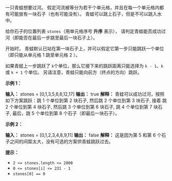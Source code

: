 一只青蛙想要过河。 假定河流被等分为若干个单元格，并且在每一个单元格内都有可能放有一块石子（也有可能没有）。 青蛙可以跳上石子，但是不可以跳入水中。

给你石子的位置列表 `stones`（用单元格序号 **升序** 表示）， 请判定青蛙能否成功过河（即能否在最后一步跳至最后一块石子上）。

开始时， 青蛙默认已站在第一块石子上，并可以假定它第一步只能跳跃一个单位（即只能从单元格 1 跳至单元格 2 ）。

如果青蛙上一步跳跃了 `k`个单位，那么它接下来的跳跃距离只能选择为 `k - 1`、`k`或 `k + 1` 个单位。 另请注意，青蛙只能向前方（终点的方向）跳跃。

**示例 1：** 

**输入：** stones = \[0,1,3,5,6,8,12,17\]
**输出：** true
**解释：** 青蛙可以成功过河，按照如下方案跳跃：跳 1 个单位到第 2 块石子, 然后跳 2 个单位到第 3 块石子, 接着 跳 2 个单位到第 4 块石子, 然后跳 3 个单位到第 6 块石子, 跳 4 个单位到第 7 块石子, 最后，跳 5 个单位到第 8 个石子（即最后一块石子）。

**示例 2：** 

**输入：** stones = \[0,1,2,3,4,8,9,11\]
**输出：** false
**解释：** 这是因为第 5 和第 6 个石子之间的间距太大，没有可选的方案供青蛙跳跃过去。

**提示：** 

*   `2 <= stones.length <= 2000`
*   `0 <= stones[i] <= 231 - 1`
*   `stones[0] == 0`